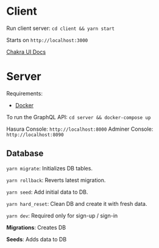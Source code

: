 # Client

Run client server: `cd client && yarn start`

Starts on `http://localhost:3000`

[Chakra UI Docs](https://next.chakra-ui.com/docs/getting-started)

# Server
Requirements:
* [Docker](https://www.docker.com/get-started)
  
To run the GraphQL API: `cd server && docker-compose up`

Hasura Console: `http://localhost:8000`
Adminer Console: `http://localhost:8090`

## Database
`yarn migrate`: Initializes DB tables.

`yarn rollback`: Reverts latest migration.

`yarn seed`: Add initial data to DB.

`yarn hard_reset`: Clean DB and create it with fresh data.

`yarn dev`: Required only for sign-up / sign-in

**Migrations**: Creates DB

**Seeds**: Adds data to DB

